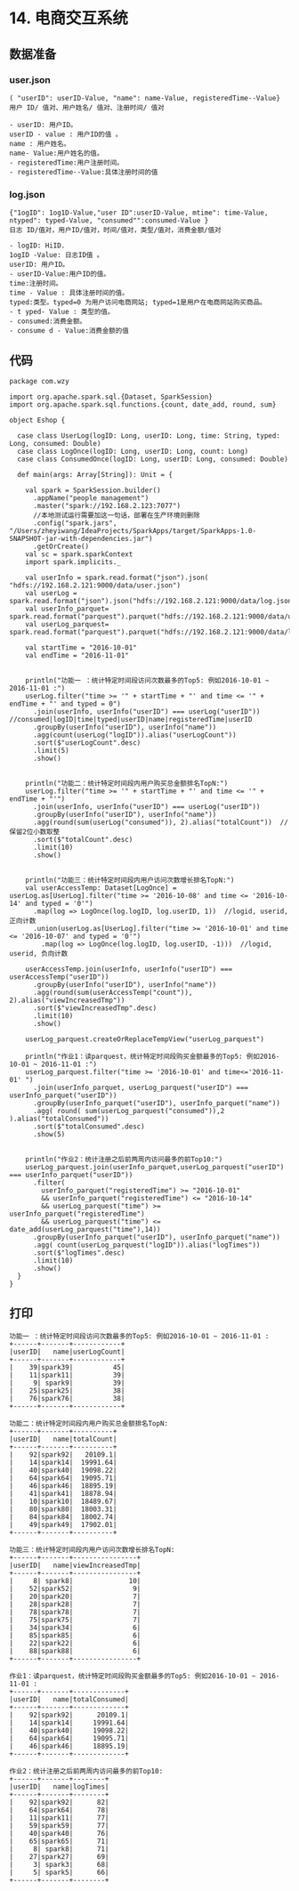 # 14. 电商交互系统

## 数据准备

### user.json 


	( "userID": userID-Value, "name": name-Value, registeredTime--Value}
	用户 ID/ 值对、用户姓名/ 值对、注册时间/ 值对
	
	- userID: 用户ID。
	userID - value : 用户ID的值 。
	name : 用户姓名。
	name- Value:用户姓名的值。
	- registeredTime:用户注册时间。
	- registeredTime--Value:具体注册时间的值

### log.json

	{"1ogID": 1og1D-Value,"user ID":userID-Value, mtime": time-Value, ntyped": typed-Value, "consumed"":consumed-Value }
	日志 ID/值对，用户ID/值对，时间/值对，类型/值对，消费金额/值对
	
	- logID: HiID.
	1ogID -Value: 日志ID值 。
	userID: 用户ID。
	- userID-Value:用户ID的值。
	time:注册时间。
	time - Value : 具体注册时间的值。
	typed:类型。typed=0 为用户访问电商网站; typed=1是用户在电商网站购买商品。 
	- t yped- Value : 类型的值。
	- consumed:消费金额。
	- consume d - Value:消费金额的值

## 代码

	package com.wzy
	
	import org.apache.spark.sql.{Dataset, SparkSession}
	import org.apache.spark.sql.functions.{count, date_add, round, sum}
	
	object Eshop {
	
	  case class UserLog(logID: Long, userID: Long, time: String, typed: Long, consumed: Double)
	  case class LogOnce(logID: Long, userID: Long, count: Long)
	  case class ConsumedOnce(logID: Long, userID: Long, consumed: Double)
	
	  def main(args: Array[String]): Unit = {
	
	    val spark = SparkSession.builder()
	      .appName("people management")
	      .master("spark://192.168.2.123:7077")
	      //本地测试运行需要加这一句话，部署在生产环境则删除
	      .config("spark.jars", "/Users/zheyiwang/IdeaProjects/SparkApps/target/SparkApps-1.0-SNAPSHOT-jar-with-dependencies.jar")
	      .getOrCreate()
	    val sc = spark.sparkContext
	    import spark.implicits._
	
	    val userInfo = spark.read.format("json").json( "hdfs://192.168.2.121:9000/data/user.json")
	    val userLog = spark.read.format("json").json("hdfs://192.168.2.121:9000/data/log.json")
	    val userInfo_parquet= spark.read.format("parquest").parquet("hdfs://192.168.2.121:9000/data/userparquet.parquet")
	    val userLog_parquest= spark.read.format("parquest").parquet("hdfs://192.168.2.121:9000/data/logparquet.parquet")
	
	    val startTime = "2016-10-01"
	    val endTime = "2016-11-01"
	
	
	    println("功能一 ：统计特定时间段访问次数最多的Top5: 例如2016-10-01 ~ 2016-11-01 :")
	    userLog.filter("time >= '" + startTime + "' and time <= '" + endTime + "' and typed = 0")
	      .join(userInfo, userInfo("userID") === userLog("userID"))  //consumed|logID|time|typed|userID|name|registeredTime|userID
	      .groupBy(userInfo("userID"), userInfo("name"))
	      .agg(count(userLog("logID")).alias("userLogCount"))
	      .sort($"userLogCount".desc)
	      .limit(5)
	      .show()
	
	
	    println("功能二：统计特定时间段内用户购买总金额排名TopN:")
	    userLog.filter("time >= '" + startTime + "' and time <= '" + endTime + "'")
	      .join(userInfo, userInfo("userID") === userLog("userID"))
	      .groupBy(userInfo("userID"), userInfo("name"))
	      .agg(round(sum(userLog("consumed")), 2).alias("totalCount"))  //保留2位小数取整
	      .sort($"totalCount".desc)
	      .limit(10)
	      .show()
	
	
	    println("功能三：统计特定时间段内用户访问次数增长排名TopN:")
	    val userAccessTemp: Dataset[LogOnce] = userLog.as[UserLog].filter("time >= '2016-10-08' and time <= '2016-10-14' and typed = '0'")
	      .map(log => LogOnce(log.logID, log.userID, 1))  //logid, userid, 正向计数
	      .union(userLog.as[UserLog].filter("time >= '2016-10-01' and time <= '2016-10-07' and typed = '0'")
	        .map(log => LogOnce(log.logID, log.userID, -1)))  //logid, userid, 负向计数
	
	    userAccessTemp.join(userInfo, userInfo("userID") === userAccessTemp("userID"))
	      .groupBy(userInfo("userID"), userInfo("name"))
	      .agg(round(sum(userAccessTemp("count")), 2).alias("viewIncreasedTmp"))
	      .sort($"viewIncreasedTmp".desc)
	      .limit(10)
	      .show()
	
	    userLog_parquest.createOrReplaceTempView("userLog_parquest")
	
	    println("作业1：读parquest，统计特定时间段购买金额最多的Top5: 例如2016-10-01 ~ 2016-11-01 :")
	    userLog_parquest.filter("time >= '2016-10-01' and time<='2016-11-01' ")
	      .join(userInfo_parquet, userLog_parquest("userID") === userInfo_parquet("userID"))
	      .groupBy(userInfo_parquet("userID"), userInfo_parquet("name"))
	      .agg( round( sum(userLog_parquest("consumed")),2 ).alias("totalConsumed"))
	      .sort($"totalConsumed".desc)
	      .show(5)
	
	
	    println("作业2：统计注册之后前两周内访问最多的前Top10:")
	    userLog_parquest.join(userInfo_parquet,userLog_parquest("userID") === userInfo_parquet("userID"))
	      .filter(
	        userInfo_parquet("registeredTime") >= "2016-10-01"
	        && userInfo_parquet("registeredTime") <= "2016-10-14"
	        && userLog_parquest("time") >= userInfo_parquet("registeredTime")
	        && userLog_parquest("time") <= date_add(userLog_parquest("time"),14))
	      .groupBy(userInfo_parquet("userID"), userInfo_parquet("name"))
	      .agg( count(userLog_parquest("logID")).alias("logTimes"))
	      .sort($"logTimes".desc)
	      .limit(10)
	      .show()
	  }
	}
	

## 打印

	功能一 ：统计特定时间段访问次数最多的Top5: 例如2016-10-01 ~ 2016-11-01 :
	+------+-------+------------+
	|userID|   name|userLogCount|
	+------+-------+------------+
	|    39|spark39|          45|
	|    11|spark11|          39|
	|     9| spark9|          39|
	|    25|spark25|          38|
	|    76|spark76|          38|
	+------+-------+------------+
	
	功能二：统计特定时间段内用户购买总金额排名TopN:
	+------+-------+----------+
	|userID|   name|totalCount|
	+------+-------+----------+
	|    92|spark92|   20109.1|
	|    14|spark14|  19991.64|
	|    40|spark40|  19098.22|
	|    64|spark64|  19095.71|
	|    46|spark46|  18895.19|
	|    41|spark41|  18878.94|
	|    10|spark10|  18489.67|
	|    80|spark80|  18003.31|
	|    84|spark84|  18002.74|
	|    49|spark49|  17902.01|
	+------+-------+----------+
	
	功能三：统计特定时间段内用户访问次数增长排名TopN:
	+------+-------+----------------+
	|userID|   name|viewIncreasedTmp|
	+------+-------+----------------+
	|     8| spark8|              10|
	|    52|spark52|               9|
	|    20|spark20|               7|
	|    28|spark28|               7|
	|    78|spark78|               7|
	|    75|spark75|               7|
	|    34|spark34|               6|
	|    85|spark85|               6|
	|    22|spark22|               6|
	|    88|spark88|               6|
	+------+-------+----------------+
	
	作业1：读parquest，统计特定时间段购买金额最多的Top5: 例如2016-10-01 ~ 2016-11-01 :
	+------+-------+-------------+
	|userID|   name|totalConsumed|
	+------+-------+-------------+
	|    92|spark92|      20109.1|
	|    14|spark14|     19991.64|
	|    40|spark40|     19098.22|
	|    64|spark64|     19095.71|
	|    46|spark46|     18895.19|
	+------+-------+-------------+
	
	作业2：统计注册之后前两周内访问最多的前Top10:
	+------+-------+--------+
	|userID|   name|logTimes|
	+------+-------+--------+
	|    92|spark92|      82|
	|    64|spark64|      78|
	|    11|spark11|      77|
	|    59|spark59|      77|
	|    40|spark40|      76|
	|    65|spark65|      71|
	|     8| spark8|      71|
	|    27|spark27|      69|
	|     3| spark3|      68|
	|     5| spark5|      66|
	+------+-------+--------+